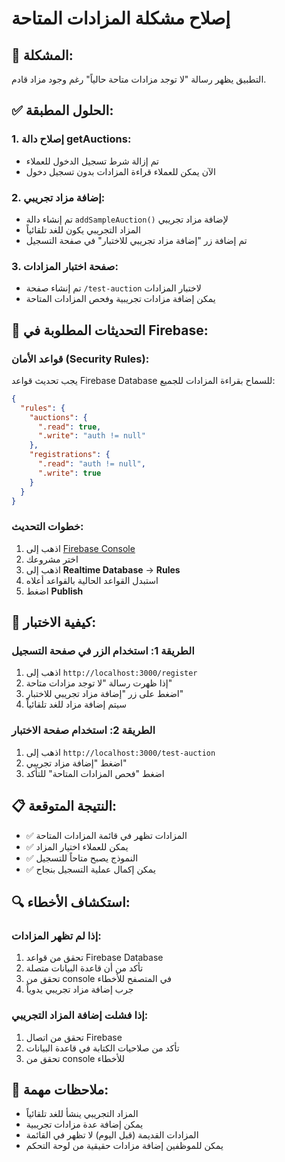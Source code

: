 # إصلاح مشكلة المزادات المتاحة

## 🚨 المشكلة:
التطبيق يظهر رسالة "لا توجد مزادات متاحة حالياً" رغم وجود مزاد قادم.

## ✅ **الحلول المطبقة:**

### 1. **إصلاح دالة getAuctions:**
- تم إزالة شرط تسجيل الدخول للعملاء
- الآن يمكن للعملاء قراءة المزادات بدون تسجيل دخول

### 2. **إضافة مزاد تجريبي:**
- تم إنشاء دالة `addSampleAuction()` لإضافة مزاد تجريبي
- المزاد التجريبي يكون للغد تلقائياً
- تم إضافة زر "إضافة مزاد تجريبي للاختبار" في صفحة التسجيل

### 3. **صفحة اختبار المزادات:**
- تم إنشاء صفحة `/test-auction` لاختبار المزادات
- يمكن إضافة مزادات تجريبية وفحص المزادات المتاحة

## 🔧 **التحديثات المطلوبة في Firebase:**

### قواعد الأمان (Security Rules):
يجب تحديث قواعد Firebase Database للسماح بقراءة المزادات للجميع:

```json
{
  "rules": {
    "auctions": {
      ".read": true,
      ".write": "auth != null"
    },
    "registrations": {
      ".read": "auth != null",
      ".write": true
    }
  }
}
```

### خطوات التحديث:
1. اذهب إلى [Firebase Console](https://console.firebase.google.com/)
2. اختر مشروعك
3. اذهب إلى **Realtime Database** → **Rules**
4. استبدل القواعد الحالية بالقواعد أعلاه
5. اضغط **Publish**

## 🧪 **كيفية الاختبار:**

### الطريقة 1: استخدام الزر في صفحة التسجيل
1. اذهب إلى `http://localhost:3000/register`
2. إذا ظهرت رسالة "لا توجد مزادات متاحة"
3. اضغط على زر "إضافة مزاد تجريبي للاختبار"
4. سيتم إضافة مزاد للغد تلقائياً

### الطريقة 2: استخدام صفحة الاختبار
1. اذهب إلى `http://localhost:3000/test-auction`
2. اضغط "إضافة مزاد تجريبي"
3. اضغط "فحص المزادات المتاحة" للتأكد

## 📋 **النتيجة المتوقعة:**
- ✅ المزادات تظهر في قائمة المزادات المتاحة
- ✅ يمكن للعملاء اختيار المزاد
- ✅ النموذج يصبح متاحاً للتسجيل
- ✅ يمكن إكمال عملية التسجيل بنجاح

## 🔍 **استكشاف الأخطاء:**

### إذا لم تظهر المزادات:
1. تحقق من قواعد Firebase Database
2. تأكد من أن قاعدة البيانات متصلة
3. تحقق من console في المتصفح للأخطاء
4. جرب إضافة مزاد تجريبي يدوياً

### إذا فشلت إضافة المزاد التجريبي:
1. تحقق من اتصال Firebase
2. تأكد من صلاحيات الكتابة في قاعدة البيانات
3. تحقق من console للأخطاء

## 📝 **ملاحظات مهمة:**
- المزاد التجريبي ينشأ للغد تلقائياً
- يمكن إضافة عدة مزادات تجريبية
- المزادات القديمة (قبل اليوم) لا تظهر في القائمة
- يمكن للموظفين إضافة مزادات حقيقية من لوحة التحكم
